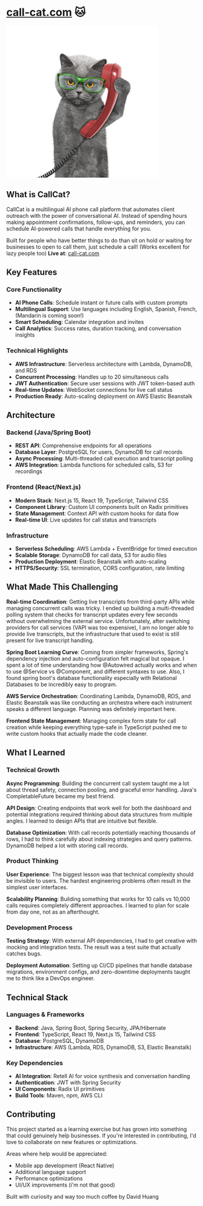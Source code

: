 # [call-cat.com](https://call-cat.com) 🐱

<img src="imgs/callcat.jpg" alt="CallCat" width="400">

## What is CallCat?

CallCat is a multilingual AI phone call platform that automates client outreach with the power of conversational AI. Instead of spending hours making appointment confirmations, follow-ups, and reminders, you can schedule AI-powered calls that handle everything for you.

Built for people who have better things to do than sit on hold or waiting for businesses to open to call them, just schedule a call! (Works excellent for lazy people too)
**Live at**: [call-cat.com](https://call-cat.com)

## Key Features

### Core Functionality
- **AI Phone Calls**: Schedule instant or future calls with custom prompts
- **Multilingual Support**: Use languages including English, Spanish, French, (Mandarin is coming soon!)
- **Smart Scheduling**: Calendar integration and invites
- **Call Analytics**: Success rates, duration tracking, and conversation insights


### Technical Highlights
- **AWS Infrastructure**: Serverless architecture with Lambda, DynamoDB, and RDS
- **Concurrent Processing**: Handles up to 20 simultaneous calls
- **JWT Authentication**: Secure user sessions with JWT token-based auth
- **Real-time Updates**: WebSocket connections for live call status
- **Production Ready**: Auto-scaling deployment on AWS Elastic Beanstalk

## Architecture

### Backend (Java/Spring Boot)
- **REST API**: Comprehensive endpoints for all operations
- **Database Layer**: PostgreSQL for users, DynamoDB for call records
- **Async Processing**: Multi-threaded call execution and transcript polling
- **AWS Integration**: Lambda functions for scheduled calls, S3 for recordings

### Frontend (React/Next.js)
- **Modern Stack**: Next.js 15, React 19, TypeScript, Tailwind CSS
- **Component Library**: Custom UI components built on Radix primitives
- **State Management**: Context API with custom hooks for data flow
- **Real-time UI**: Live updates for call status and transcripts

### Infrastructure
- **Serverless Scheduling**: AWS Lambda + EventBridge for timed execution
- **Scalable Storage**: DynamoDB for call data, S3 for audio files
- **Production Deployment**: Elastic Beanstalk with auto-scaling
- **HTTPS/Security**: SSL termination, CORS configuration, rate limiting

## What Made This Challenging

**Real-time Coordination**: Getting live transcripts from third-party APIs while managing concurrent calls was tricky. I ended up building a multi-threaded polling system that checks for transcript updates every few seconds without overwhelming the external service. Unfortunately, after switching providers for call services (VAPI was too expensive), I am no longer able to provide live transcripts, but the infrastructure that used to exist is still present for live transcript handling.


**Spring Boot Learning Curve**: Coming from simpler frameworks, Spring's dependency injection and auto-configuration felt magical but opaque. I spent a lot of time understanding how @Autowired actually works and when to use @Service vs @Component, and different syntaxes to use. Also, I found spring boot's database functionality especially with Relational Databases to be incredibly easy to program.
 
**AWS Service Orchestration**: Coordinating Lambda, DynamoDB, RDS, and Elastic Beanstalk was like conducting an orchestra where each instrument speaks a different language. Planning was definitely important here.

**Frontend State Management**: Managing complex form state for call creation while keeping everything type-safe in TypeScript pushed me to write custom hooks that actually made the code cleaner.

## What I Learned

### Technical Growth
**Async Programming**: Building the concurrent call system taught me a lot about thread safety, connection pooling, and graceful error handling. Java's CompletableFuture became my best friend.

**API Design**: Creating endpoints that work well for both the dashboard and potential integrations required thinking about data structures from multiple angles. I learned to design APIs that are intuitive but flexible.

**Database Optimization**: With call records potentially reaching thousands of rows, I had to think carefully about indexing strategies and query patterns. DynamoDB helped a lot with storing call records.

### Product Thinking
**User Experience**: The biggest lesson was that technical complexity should be invisible to users. The hardest engineering problems often result in the simplest user interfaces.

**Scalability Planning**: Building something that works for 10 calls vs 10,000 calls requires completely different approaches. I learned to plan for scale from day one, not as an afterthought.

### Development Process
**Testing Strategy**: With external API dependencies, I had to get creative with mocking and integration tests. The result was a test suite that actually catches bugs.

**Deployment Automation**: Setting up CI/CD pipelines that handle database migrations, environment configs, and zero-downtime deployments taught me to think like a DevOps engineer.

## Technical Stack

### Languages & Frameworks
- **Backend**: Java, Spring Boot, Spring Security, JPA/Hibernate
- **Frontend**: TypeScript, React 19, Next.js 15, Tailwind CSS
- **Database**: PostgreSQL, DynamoDB
- **Infrastructure**: AWS (Lambda, RDS, DynamoDB, S3, Elastic Beanstalk)

### Key Dependencies
- **AI Integration**: Retell AI for voice synthesis and conversation handling
- **Authentication**: JWT with Spring Security
- **UI Components**: Radix UI primitives
- **Build Tools**: Maven, npm, AWS CLI



## Contributing

This project started as a learning exercise but has grown into something that could genuinely help businesses. If you're interested in contributing, I'd love to collaborate on new features or optimizations.

Areas where help would be appreciated:
- Mobile app development (React Native)
- Additional language support
- Performance optimizations
- UI/UX improvements (i'm not that good)


Built with curiosity and way too much coffee by David Huang